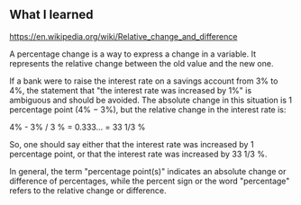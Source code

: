 ## What I learned 

https://en.wikipedia.org/wiki/Relative_change_and_difference

A percentage change is a way to express a change in a variable. It represents the relative change between the old value and the new one.

If a bank were to raise the interest rate on a savings account from 3% to 4%, the statement that "the interest rate was increased by 1%" is ambiguous and should be avoided. The absolute change in this situation is 1 percentage point (4% − 3%), but the relative change in the interest rate is:

4% - 3% / 3 % = 0.333... = 33 1/3 %

So, one should say either that the interest rate was increased by 1 percentage point, or that the interest rate was increased by 33 1/3 %.

In general, the term "percentage point(s)" indicates an absolute change or difference of percentages, while the percent sign or the word "percentage" refers to the relative change or difference.
